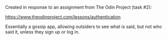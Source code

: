 Created in response to an assignment from The Odin Project (task #2):

https://www.theodinproject.com/lessons/authentication

Essentially a gossip app, allowing outsiders to see what is said, but not who said it, unless they sign up or log in.